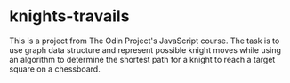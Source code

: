 # knights-travails

This is a project from The Odin Project's JavaScript course. The task is to use graph data structure and represent possible knight moves while using an algorithm to determine the shortest path for a knight to reach a target square on a chessboard.
